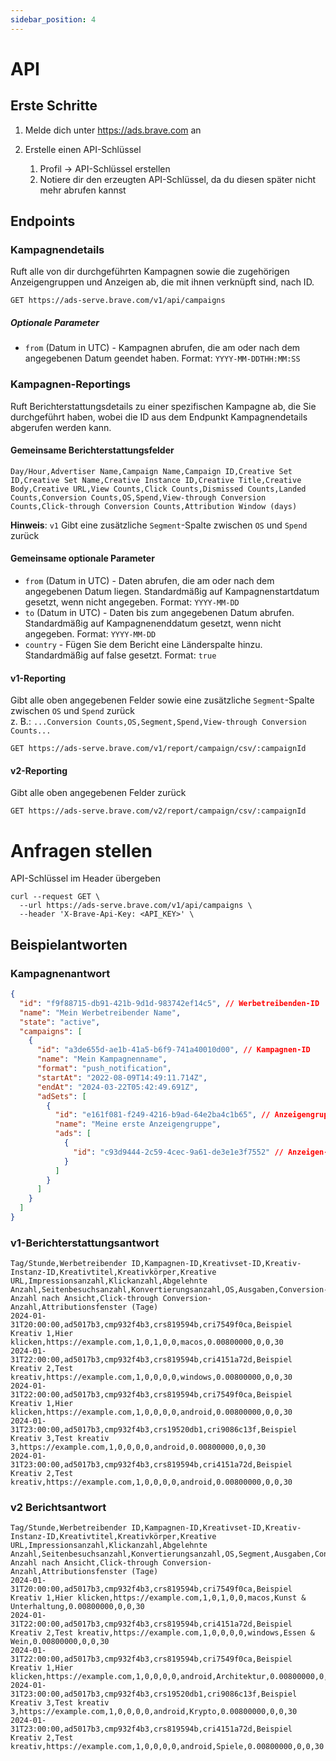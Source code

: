 ```yaml
---
sidebar_position: 4
---
```


# API

## Erste Schritte

1. Melde dich unter https://ads.brave.com an

2. Erstelle einen API-Schlüssel
   1. Profil -> API-Schlüssel erstellen
   2. Notiere dir den erzeugten API-Schlüssel, da du diesen später nicht mehr abrufen kannst

## Endpoints

### Kampagnendetails

Ruft alle von dir durchgeführten Kampagnen sowie die zugehörigen Anzeigengruppen und Anzeigen ab, die mit ihnen verknüpft sind, nach ID.

```
GET https://ads-serve.brave.com/v1/api/campaigns
```

##### Optionale Parameter

- `from` (Datum in UTC) - Kampagnen abrufen, die am oder nach dem angegebenen Datum geendet haben. Format: `YYYY-MM-DDTHH:MM:SS`

### Kampagnen-Reportings

Ruft Berichterstattungsdetails zu einer spezifischen Kampagne ab, die Sie durchgeführt haben, wobei die ID aus dem Endpunkt Kampagnendetails abgerufen werden kann.

#### Gemeinsame Berichterstattungsfelder

```
Day/Hour,Advertiser Name,Campaign Name,Campaign ID,Creative Set ID,Creative Set Name,Creative Instance ID,Creative Title,Creative Body,Creative URL,View Counts,Click Counts,Dismissed Counts,Landed Counts,Conversion Counts,OS,Spend,View-through Conversion Counts,Click-through Conversion Counts,Attribution Window (days)
```

**Hinweis**: `v1` Gibt eine zusätzliche `Segment`-Spalte zwischen `OS` und `Spend` zurück

#### Gemeinsame optionale Parameter

- `from` (Datum in UTC) - Daten abrufen, die am oder nach dem angegebenen Datum liegen. Standardmäßig auf Kampagnenstartdatum gesetzt, wenn nicht angegeben. Format: `YYYY-MM-DD`
- `to` (Datum in UTC) - Daten bis zum angegebenen Datum abrufen. Standardmäßig auf Kampagnenenddatum gesetzt, wenn nicht angegeben. Format: `YYYY-MM-DD`
- `country` - Fügen Sie dem Bericht eine Länderspalte hinzu. Standardmäßig auf false gesetzt. Format: `true`

#### v1-Reporting

Gibt alle oben angegebenen Felder sowie eine zusätzliche `Segment`-Spalte zwischen `OS` und `Spend` zurück <br />
z. B.: `...Conversion Counts,OS,Segment,Spend,View-through Conversion Counts...`

```
GET https://ads-serve.brave.com/v1/report/campaign/csv/:campaignId
```

#### v2-Reporting

Gibt alle oben angegebenen Felder zurück

```
GET https://ads-serve.brave.com/v2/report/campaign/csv/:campaignId
```

# Anfragen stellen

API-Schlüssel im Header übergeben

```
curl --request GET \
  --url https://ads-serve.brave.com/v1/api/campaigns \
  --header 'X-Brave-Api-Key: <API_KEY>' \
```

## Beispielantworten

### Kampagnenantwort

```json
{
  "id": "f9f88715-db91-421b-9d1d-983742ef14c5", // Werbetreibenden-ID
  "name": "Mein Werbetreibender Name",
  "state": "active",
  "campaigns": [
    {
      "id": "a3de655d-ae1b-41a5-b6f9-741a40010d00", // Kampagnen-ID
      "name": "Mein Kampagnenname",
      "format": "push_notification",
      "startAt": "2022-08-09T14:49:11.714Z",
      "endAt": "2024-03-22T05:42:49.691Z",
      "adSets": [
        {
          "id": "e161f081-f249-4216-b9ad-64e2ba4c1b65", // Anzeigengruppe-ID
          "name": "Meine erste Anzeigengruppe",
          "ads": [
            {
              "id": "c93d9444-2c59-4cec-9a61-de3e1e3f7552" // Anzeigen-ID
            }
          ]
        }
      ]
    }
  ]
}
```

### v1-Berichterstattungsantwort

```
Tag/Stunde,Werbetreibender ID,Kampagnen-ID,Kreativset-ID,Kreativ-Instanz-ID,Kreativtitel,Kreativkörper,Kreative URL,Impressionsanzahl,Klickanzahl,Abgelehnte Anzahl,Seitenbesuchsanzahl,Konvertierungsanzahl,OS,Ausgaben,Conversion-Anzahl nach Ansicht,Click-through Conversion-Anzahl,Attributionsfenster (Tage)
2024-01-31T20:00:00,ad5017b3,cmp932f4b3,crs819594b,cri7549f0ca,Beispiel Kreativ 1,Hier klicken,https://example.com,1,0,1,0,0,macos,0.00800000,0,0,30
2024-01-31T22:00:00,ad5017b3,cmp932f4b3,crs819594b,cri4151a72d,Beispiel Kreativ 2,Test kreativ,https://example.com,1,0,0,0,0,windows,0.00800000,0,0,30
2024-01-31T22:00:00,ad5017b3,cmp932f4b3,crs819594b,cri7549f0ca,Beispiel Kreativ 1,Hier klicken,https://example.com,1,0,0,0,0,android,0.00800000,0,0,30
2024-01-31T23:00:00,ad5017b3,cmp932f4b3,crs19520db1,cri9086c13f,Beispiel Kreativ 3,Test kreativ 3,https://example.com,1,0,0,0,0,android,0.00800000,0,0,30
2024-01-31T23:00:00,ad5017b3,cmp932f4b3,crs819594b,cri4151a72d,Beispiel Kreativ 2,Test kreativ,https://example.com,1,0,0,0,0,android,0.00800000,0,0,30
```

### v2 Berichtsantwort

```
Tag/Stunde,Werbetreibender ID,Kampagnen-ID,Kreativset-ID,Kreativ-Instanz-ID,Kreativtitel,Kreativkörper,Kreative URL,Impressionsanzahl,Klickanzahl,Abgelehnte Anzahl,Seitenbesuchsanzahl,Konvertierungsanzahl,OS,Segment,Ausgaben,Conversion-Anzahl nach Ansicht,Click-through Conversion-Anzahl,Attributionsfenster (Tage)
2024-01-31T20:00:00,ad5017b3,cmp932f4b3,crs819594b,cri7549f0ca,Beispiel Kreativ 1,Hier klicken,https://example.com,1,0,1,0,0,macos,Kunst & Unterhaltung,0.00800000,0,0,30
2024-01-31T22:00:00,ad5017b3,cmp932f4b3,crs819594b,cri4151a72d,Beispiel Kreativ 2,Test kreativ,https://example.com,1,0,0,0,0,windows,Essen & Wein,0.00800000,0,0,30
2024-01-31T22:00:00,ad5017b3,cmp932f4b3,crs819594b,cri7549f0ca,Beispiel Kreativ 1,Hier klicken,https://example.com,1,0,0,0,0,android,Architektur,0.00800000,0,0,30
2024-01-31T23:00:00,ad5017b3,cmp932f4b3,crs19520db1,cri9086c13f,Beispiel Kreativ 3,Test kreativ 3,https://example.com,1,0,0,0,0,android,Krypto,0.00800000,0,0,30
2024-01-31T23:00:00,ad5017b3,cmp932f4b3,crs819594b,cri4151a72d,Beispiel Kreativ 2,Test kreativ,https://example.com,1,0,0,0,0,android,Spiele,0.00800000,0,0,30
```
